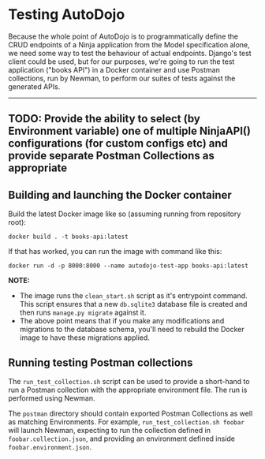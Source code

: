 # Testing AutoDojo
Because the whole point of AutoDojo is to programmatically define the
CRUD endpoints of a Ninja application from the Model specification alone,
we need some way to test the behaviour of actual endpoints. Django's test
client could be used, but for our purposes, we're going to run the test
application ("books API") in a Docker container and use Postman collections,
run by Newman, to perform our suites of tests against the generated
APIs.

---
**TODO:** Provide the ability to select (by Environment variable) one of
multiple NinjaAPI() configurations (for custom configs etc) and provide
separate Postman Collections as appropriate
---

## Building and launching the Docker container
Build the latest Docker image like so (assuming running from
repository root):
```shell
docker build . -t books-api:latest
```

If that has worked, you can run the image with command like this:
```shell
docker run -d -p 8000:8000 --name autodojo-test-app books-api:latest
```

**NOTE:**
- The image runs the `clean_start.sh` script as it's entrypoint command.
  This script ensures that a new `db.sqlite3` database file is created and
  then runs `manage.py migrate` against it.
- The above point means that if you make any modifications and migrations
  to the database schema, you'll need to rebuild the Docker image to have
  these migrations applied.

## Running testing Postman collections
The `run_test_collection.sh` script can be used to provide a short-hand to
run a Postman collection with the appropriate environment file. The run
is performed using Newman.

The `postman` directory should contain exported Postman Collections as
well as matching Environments. For example, `run_test_collection.sh foobar`
will launch Newman, expecting to run the collection defined in `foobar.collection.json`,
and providing an environment defined inside `foobar.environment.json`.

